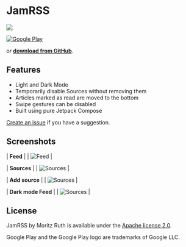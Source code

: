 # JamRSS
![](/media/intro.png)

[![Google Play](/media/google-play-badge.png)](https://play.google.com/store/apps/details?id=de.moritzruth.jamrss)

or [**download from GitHub**](https://github.com/moritzruth/JamRSS/releases).

## Features
- Light and Dark Mode
- Temporarily disable Sources without removing them
- Articles marked as read are moved to the bottom
- Swipe gestures can be disabled
- Built using pure Jetpack Compose

[Create an issue](https://github.com/moritzruth/JamRSS/issues/new) if you have a suggestion.

## Screenshots
| **Feed** |
| ![Feed](/media/screenshots/phone_light_feed.png) |

| **Sources** |
| ![Sources](/media/screenshots/phone_light_sources.png) |

| **Add source** |
| ![Sources](/media/screenshots/phone_light_add-source.png) |

| **Dark mode Feed** |
| ![Sources](/media/screenshots/phone_dark_feed.png) |

## License
JamRSS by Moritz Ruth is available under the [Apache license 2.0](/LICENSE).

Google Play and the Google Play logo are trademarks of Google LLC.
